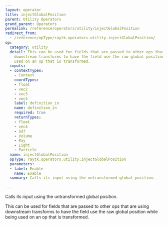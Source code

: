 ```yaml
---
layout: operator
title: injectGlobalPosition
parent: Utility Operators
grand_parent: Operators
permalink: /reference/operators/utility/injectGlobalPosition
redirect_from:
  - /reference/opType/raytk.operators.utility.injectGlobalPosition/
op:
  category: utility
  detail: This can be used for fields that are passed to other ops that are using
    downstream transforms to have the field use the raw global position while being
    used on an op that is transformed.
  inputs:
  - contextTypes:
    - Context
    coordTypes:
    - float
    - vec2
    - vec3
    - vec4
    label: definition_in
    name: definition_in
    required: true
    returnTypes:
    - float
    - vec4
    - Sdf
    - Volume
    - Ray
    - Light
    - Particle
  name: injectGlobalPosition
  opType: raytk.operators.utility.injectGlobalPosition
  parameters:
  - label: Enable
    name: Enable
  summary: Calls its input using the untransformed global position.

---
```



Calls its input using the untransformed global position.

This can be used for fields that are passed to other ops that are using downstream transforms to have the field use the raw global position while being used on an op that is transformed.